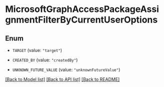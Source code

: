 # MicrosoftGraphAccessPackageAssignmentFilterByCurrentUserOptions

## Enum


* `TARGET` (value: `"target"`)

* `CREATED_BY` (value: `"createdBy"`)

* `UNKNOWN_FUTURE_VALUE` (value: `"unknownFutureValue"`)


[[Back to Model list]](../README.md#documentation-for-models) [[Back to API list]](../README.md#documentation-for-api-endpoints) [[Back to README]](../README.md)


